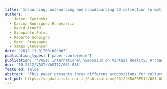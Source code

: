 ```yaml
---
title: 'Insourcing, outsourcing and crowdsourcing 3D collection formation: perspectives for cultural heritage sites'
authors:
  - Jaime  Kaminski
  - Karina Rodriguez Echavarria
  - David Arnold
  - Gianpaolo Palma
  - Roberto Scopigno
  - Marc  Proesmans
  - James Stevenson
date: '2012-11-01T00:00:00Z'
publication_types: ['paper-conference']
publication: '*VAST: International Symposium on Virtual Reality, Archaeology and Intelligent Cultural Heritage*'
doi: '10.2312/VAST/VAST12/081-088'
featured: false
abstract: 'This paper presents three different propositions for cultural heritage organisations on how to digitise objects in 3D. It is based on the practical evaluation of three different deployment experiments that use different methods and business models for mass 3D-acquisition. These models are: developing the skills of in-house staff within an organisation, the use of external professionals and using crowdsourcing as a mechanism for developing the 3D collection. Furthermore, the paper provides an analysis of these models, lessons learned and practical recommendations for cultural heritage organisations. The analysis includes considerations of issues such as strategy, size of the organisation, skills, equipment, object accessibility and complexity as well as the cost, time and quality of the 3D technology. The paper concludes that most organisations are able to develop 3D collections but variations in the result will be reflected by the strategic approach they place on innovative 3D technologies.'
url_pdf: https://vcgdata.isti.cnr.it/Publications/2012/KRAPSPS12/081-088.pdf
---
```

